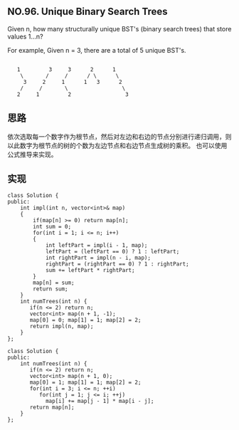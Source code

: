 ## NO.96. Unique Binary Search Trees 

Given n, how many structurally unique BST's (binary search trees) that store values 1...n?

For example,
Given n = 3, there are a total of 5 unique BST's.
```

   1         3     3      2      1
    \       /     /      / \      \
     3     2     1      1   3      2
    /     /       \                 \
   2     1         2                 3
```


## 思路
依次选取每一个数字作为根节点，然后对左边和右边的节点分别进行递归调用，则以此数字为根节点的树的个数为左边节点和右边节点生成树的乘积。
也可以使用公式推导来实现。

## 实现
```
class Solution {
public:
    int impl(int n, vector<int>& map)
    {
        if(map[n] >= 0) return map[n];
        int sum = 0;
        for(int i = 1; i <= n; i++)
        {
            int leftPart = impl(i - 1, map);
            leftPart = (leftPart == 0) ? 1 : leftPart;
            int rightPart = impl(n - i, map);
            rightPart = (rightPart == 0) ? 1 : rightPart;
            sum += leftPart * rightPart;
        }
        map[n] = sum;
        return sum;
    }
    int numTrees(int n) {
       if(n <= 2) return n;
       vector<int> map(n + 1, -1);
       map[0] = 0; map[1] = 1; map[2] = 2;
       return impl(n, map);
    }
};
```

```
class Solution {
public:
    int numTrees(int n) {
       if(n <= 2) return n;
       vector<int> map(n + 1, 0);
       map[0] = 1; map[1] = 1; map[2] = 2;
       for(int i = 3; i <= n; ++i)
          for(int j = 1; j <= i; ++j)
            map[i] += map[j - 1] * map[i - j];
       return map[n];
    }
};
```